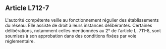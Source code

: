 Article L712-7
----
L'autorité compétente veille au fonctionnement régulier des établissements du
réseau. Elle assiste de droit à leurs instances délibérantes. Certaines
délibérations, notamment celles mentionnées au 2° de l'article L. 711-8, sont
soumises à son approbation dans des conditions fixées par voie réglementaire.

